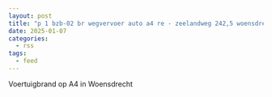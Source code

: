 ```yaml
---
layout: post
title: "p 1 bzb-02 br wegvervoer auto a4 re - zeelandweg 242,5 woensdrecht 201092 201444 194230"
date: 2025-01-07
categories: 
  - rss
tags: 
  - feed
---
```


Voertuigbrand op A4 in Woensdrecht
